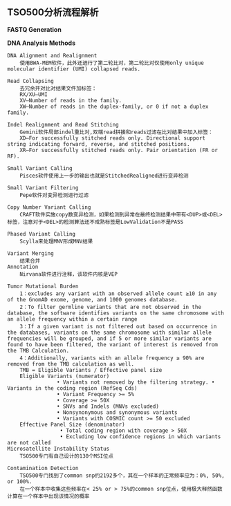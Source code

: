## TSO500分析流程解析

**FASTQ Generation**

**DNA Analysis Methods**

    DNA Alignment and Realignment
        使用BWA-MEM软件，此外还进行了第二轮比对，第二轮比对仅使用only unique molecular identifier (UMI) collapsed reads.
   
    Read Collapsing
        去冗余并对比对结果文件加标签：
        RX/XU—UMI   
        XV—Number of reads in the family.
        XW—Number of reads in the duplex-family, or 0 if not a duplex family.
    
    Indel Realignment and Read Stitching
        Gemini软件局部indel重比对,双端read拼接和reads过滤在比对结果中加入标签：
        XD—For successfully stitched reads only. Directional support string indicating forward, reverse, and stitched positions.
        XR—For successfully stitched reads only. Pair orientation (FR or RF).
    
    Small Variant Calling
        Pisces软件使用上一步的输出也就是StitchedRealigned进行变异检测
        
    Small Variant Filtering
        Pepe软件对变异检测进行过滤
        
    Copy Number Variant Calling
        CRAFT软件实施copy数变异检测，如果检测到异常在最终检测结果中带有<DUP>或<DEL>标签，注意对于<DEL>的检测算法还不成熟标签是LowValidation不是PASS
        
    Phased Variant Calling
        Scylla来处理MNV形成MNV结果
        
    Variant Merging
        结果合并
    Annotation
        Nirvana软件进行注释，该软件内核是VEP
        
    Tumor Mutational Burden
        1：excludes any variant with an observed allele count ≥10 in any of the GnomAD exome, genome, and 1000 genomes database. 
        2：To filter germline variants that are not observed in the database, the software identifies variants on the same chromosome with an allele frequency within a certain range
        3：If a given variant is not filtered out based on occurrence in the databases, variants on the same chromosome with similar allele frequencies will be grouped, and if 5 or more similar variants are found to have been filtered, the variant of interest is removed from the TMB Calculation. 
        4：Additionally, variants with an allele frequency ≥ 90% are removed from the TMB calculation as well.
        TMB = Eligible Variants / Effective panel size
        Eligible Variants (numerator)
                    • Variants not removed by the filtering strategy. • Variants in the coding region (RefSeq Cds)
                    • Variant Frequency >= 5%
                    • Coverage >= 50X
                    • SNVs and Indels (MNVs excluded)
                    • Nonsynonymous and synonymous variants
                    • Variants with COSMIC count >= 50 excluded
        Effective Panel Size (denominator)
                     • Total coding region with coverage > 50X
                     • Excluding low confidence regions in which variants are not called
    Microsatellite Instability Status
        TSO500专门有自己设计的130个MSI位点
        
    Contamination Detection
        TSO500专门找到了common snp约2192多个，其在一个样本的正常频率应为：0%, 50%, or 100%.
        在一个样本中收集这些频率在< 25% or > 75%的common snp位点，使用极大释然函数计算在一个样本中出现该情况的概率